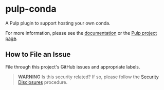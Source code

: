 # pulp-conda

A Pulp plugin to support hosting your own conda.

For more information, please see the [documentation](docs/index.md) or the [Pulp project page](https://pulpproject.org/).


How to File an Issue
--------------------

File through this project's GitHub issues and appropriate labels.

> **WARNING** Is this security related? If so, please follow the [Security Disclosures](https://docs.pulpproject.org/pulpcore/bugs-features.html#security-bugs) procedure.
